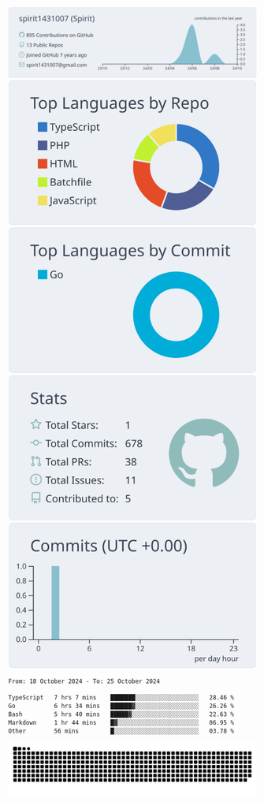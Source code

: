 [![](https://raw.githubusercontent.com/spirit1431007/spirit1431007/master/profile-summary-card-output/nord_bright/0-profile-details.svg)](https://git.io/spiritx)
[![](https://raw.githubusercontent.com/spirit1431007/spirit1431007/master/profile-summary-card-output/nord_bright/1-repos-per-language.svg)](https://git.io/spiritx) [![](https://raw.githubusercontent.com/spirit1431007/spirit1431007/master/profile-summary-card-output/nord_bright/2-most-commit-language.svg)](https://git.io/spiritx)
[![](https://raw.githubusercontent.com/spirit1431007/spirit1431007/master/profile-summary-card-output/nord_bright/3-stats.svg)](https://git.io/spiritx) [![](https://raw.githubusercontent.com/spirit1431007/spirit1431007/master/profile-summary-card-output/nord_bright/4-productive-time.svg)](https://git.io/spiritx)

<!--START_SECTION:waka-->

```txt
From: 18 October 2024 - To: 25 October 2024

TypeScript   7 hrs 7 mins    ███████░░░░░░░░░░░░░░░░░░   28.46 %
Go           6 hrs 34 mins   ██████▓░░░░░░░░░░░░░░░░░░   26.26 %
Bash         5 hrs 40 mins   █████▓░░░░░░░░░░░░░░░░░░░   22.63 %
Markdown     1 hr 44 mins    █▓░░░░░░░░░░░░░░░░░░░░░░░   06.95 %
Other        56 mins         █░░░░░░░░░░░░░░░░░░░░░░░░   03.78 %
```

<!--END_SECTION:waka-->

![contribution](https://github.com/spirit1431007/spirit1431007/blob/output/github-contribution-grid-snake.svg)
